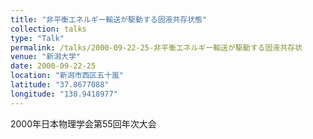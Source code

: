```yaml
---
title: "非平衡エネルギー輸送が駆動する固液共存状態"
collection: talks
type: "Talk"
permalink: /talks/2000-09-22-25-非平衡エネルギー輸送が駆動する固液共存状
venue: "新潟大学"
date: 2000-09-22-25
location: "新潟市西区五十嵐"
latitude: "37.8677088"
longitude: "138.9418977"
---
```


2000年日本物理学会第55回年次大会
